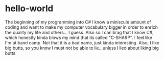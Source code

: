 # hello-world
The beginning of my programming into C#
I know a miniscule amount of coding and want to make my computer vocabulary bigger in order to enrich the quality my life and others... I guess. Also so I can brag that I know C#, which honestly kinda blows my mind that its called "C-SHARP". I feel like I'm at band camp. Not that it is a bad name, just kinda interesting. Also, I like big butts, so you know I must not be able to lie...unless I lied about liking big butts.

